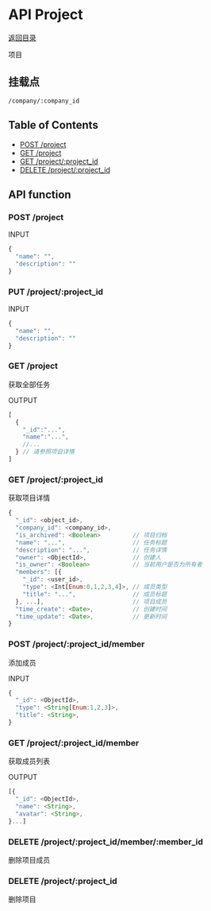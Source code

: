 # API Project

[返回目录](index.md)

项目

## 挂载点

```
/company/:company_id
```

## Table of Contents

* [POST /project](#post-project)
* [GET /project](#get-company-company_id-project)
* [GET /project/:project_id](#get-company-company_id-project-project_id)
* [DELETE /project/:project_id](#delete-company-company_id-project-project_id)

## API function

### POST /project

INPUT
```javascript
{
  "name": "",
  "description": ""
}
```

### PUT /project/:project_id

INPUT
```javascript
{
  "name": "",
  "description": ""
}
```

### GET /project

获取全部任务

OUTPUT
```javascript
[
  {
    "_id":"...",
    "name":"...",
    //...
  } // 请参照项目详情
]
```

### GET /project/:project_id

获取项目详情

```javascript
{
  "_id": <object_id>,
  "company_id": <company_id>,
  "is_archived": <Boolean>         // 项目归档
  "name": "...",                   // 任务标题
  "description": "...",            // 任务详情
  "owner": <ObjectId>,             // 创建人
  "is_owner": <Boolean>            // 当前用户是否为所有者
  "members": [{
    "_id": <user_id>,
    "type": <Int[Enum:0,1,2,3,4]>, // 成员类型
    "title": "...",                // 成员标题
  }, ...],                         // 项目成员
  "time_create": <Date>,           // 创建时间
  "time_update": <Date>,           // 更新时间
}
```

### POST /project/:project_id/member

添加成员

INPUT
```javascript
{
  "_id": <ObjectId>,
  "type": <String[Enum:1,2,3]>,
  "title": <String>,
}
```

### GET /project/:project_id/member

获取成员列表

OUTPUT
```javascript
[{
  "_id": <ObjectId>,
  "name": <String>,
  "avatar": <String>,
}...]
```

### DELETE /project/:project_id/member/:member_id

删除项目成员

### DELETE /project/:project_id

删除项目
